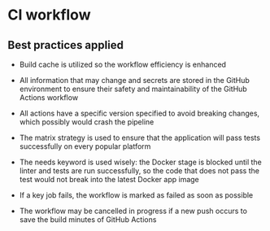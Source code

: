 # CI workflow

## Best practices applied

- Build cache is utilized so the workflow efficiency is enhanced

- All information that may change and secrets are stored in the GitHub environment to ensure their safety and maintainability of the GitHub Actions workflow

- All actions have a specific version specified to avoid breaking changes, which possibly would crash the pipeline

- The matrix strategy is used to ensure that the application will pass tests successfully on every popular platform

- The needs keyword is used wisely: the Docker stage is blocked until the linter and tests are run successfully, so the code that does not pass the test would not break into the latest Docker app image

- If a key job fails, the workflow is marked as failed as soon as possible

- The workflow may be cancelled in progress if a new push occurs to save the build minutes of GitHub Actions
